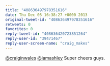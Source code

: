 ```yaml
---
title: "408636497978351616"
date: Thu Dec 05 16:38:27 +0000 2013
original-tweet-id: "408636497978351616"
retweets: 0
favorites: 0
reply-tweet-id: "408636420723851264"
reply-user-id: "39471467"
reply-user-screen-name: "craig_makes"
---
```

<a href="https://twitter.com/craiginwales">@craiginwales</a> <a href="https://twitter.com/iamashley">@iamashley</a> Super cheers guys.
